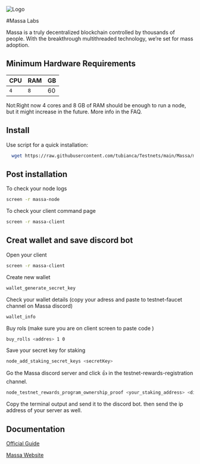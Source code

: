 ![Logo](https://static.wixstatic.com/media/0669d3_7e53eea984a047ba86659e34452e24ff~mv2.png/v1/fill/w_198,h_198,al_c,q_85,usm_0.66_1.00_0.01,enc_auto/3F42F1E3-8627-4BE5-A95E-6411E306BFCF_PNG.png)

#Massa Labs 

Massa is a truly decentralized blockchain controlled by thousands of people. With the breakthrough multithreaded technology, we’re set for mass adoption.



## Minimum Hardware Requirements




| CPU | RAM     | GB                |
| :-------- | :------- | :------------------------- |
| `4` | `8` | 60 |


Not:Right now 4 cores and 8 GB of RAM should be enough to run a node, but it might increase in the future. More info in the FAQ.


## Install

Use script for a quick installation:
```bash
  wget https://raw.githubusercontent.com/tubianca/Testnets/main/Massa/massascript.sh  && chmod 777 massascript.sh && sudo ./massascript.sh
```


## Post installation

To check your node logs

```bash
screen -r massa-node
```

To check your client command page
```bash
screen -r massa-client
```

## Creat wallet and save discord bot

Open your client
```bash
screen -r massa-client
```

Create new wallet 
```bash
wallet_generate_secret_key
```
Check your wallet details
(copy your adress and paste to testnet-faucet channel on Massa discord)
```bash
wallet_info
```
Buy rols (make sure you are on client screen to paste code )
```bash
buy_rolls <addres> 1 0
```
Save your secret key for staking 
```bash
node_add_staking_secret_keys <secretKey>
```
Go the Massa discord server and click 👍 in the testnet-rewards-registration channel.
```bash
node_testnet_rewards_program_ownership_proof <your_staking_address> <discordId>
```
Copy the terminal output and send it to the discord bot.
then send the ip address of your server as well.

## Documentation

[Official Guide](https://docs.massa.net/en/latest/testnet/install.html)

[Massa Website](https://massa.net/)


